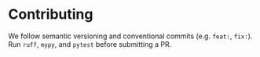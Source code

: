 # Contributing

We follow semantic versioning and conventional commits (e.g. `feat:`, `fix:`).
Run `ruff`, `mypy`, and `pytest` before submitting a PR.
